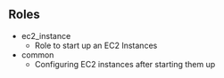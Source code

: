 
## Roles
* ec2_instance
  * Role to start up an EC2 Instances
* common
  * Configuring EC2 instances after starting them up
